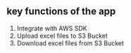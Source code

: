 ## key functions of the app

1. Integrate with AWS SDK
2. Upload excel files to S3 Bucket
3. Download excel files from S3 Bucket
